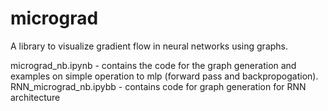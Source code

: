 # micrograd
A library to visualize gradient flow in neural networks using graphs.

micrograd_nb.ipynb - contains the code for the graph generation and examples on simple operation to mlp (forward pass and backpropogation).<br>
RNN_micrograd_nb.ipybb - contains code for graph generation for RNN architecture
